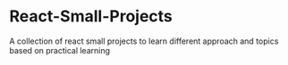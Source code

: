 # React-Small-Projects
A collection of react small projects to learn different approach and topics based on practical learning

